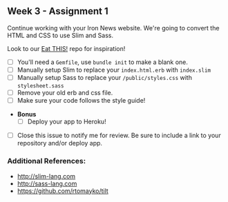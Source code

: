 ## Week 3 - Assignment 1

Continue working with your Iron News website. We're going to convert the HTML and CSS to use Slim and Sass.

Look to our [Eat THIS!](https://github.com/tiy-tpa-rails-q2-2015/eat_this) repo for inspiration!

- [ ] You'll need a `Gemfile`, use `bundle init` to make a blank one.
- [ ] Manually setup Slim to replace your `index.html.erb` with `index.slim`
- [ ] Manually setup Sass to replace your `/public/styles.css` with `stylesheet.sass`
- [ ] Remove your old erb and css file.
- [ ] Make sure your code follows the style guide!
- **Bonus**
  - [ ] Deploy your app to Heroku!
- [ ] Close this issue to notify me for review. Be sure to include a link to your repository and/or deploy app.

### Additional References:

* http://slim-lang.com
* http://sass-lang.com
* https://github.com/rtomayko/tilt